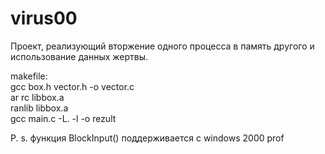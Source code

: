 # virus00
Проект, реализующий вторжение одного процесса в память другого и использование данных жертвы.  

makefile:  
gcc box.h vector.h -o vector.c  
ar rc libbox.a  
ranlib libbox.a  
gcc main.c -L. -l<name> -o rezult  
  


P. s. функция BlockInput() поддерживается с windows 2000 prof
